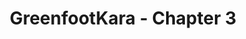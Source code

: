 ---
layout: redirect
title: "GreenfootKara - Chapter 3"
slug: greenfoot-kara-chapter3
redirect: /library/greenfoot-kara/chapter3/
published: true
---